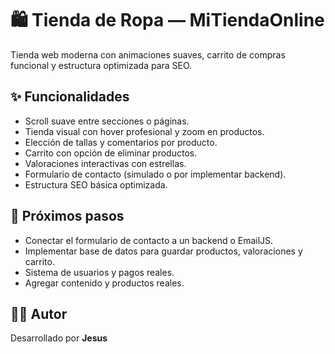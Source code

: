 # 🛍️ Tienda de Ropa — MiTiendaOnline

Tienda web moderna con animaciones suaves, carrito de compras funcional y estructura optimizada para SEO.

## ✨ Funcionalidades
- Scroll suave entre secciones o páginas.
- Tienda visual con hover profesional y zoom en productos.
- Elección de tallas y comentarios por producto.
- Carrito con opción de eliminar productos.
- Valoraciones interactivas con estrellas.
- Formulario de contacto (simulado o por implementar backend).
- Estructura SEO básica optimizada.

## 🧩 Próximos pasos
- Conectar el formulario de contacto a un backend o EmailJS.
- Implementar base de datos para guardar productos, valoraciones y carrito.
- Sistema de usuarios y pagos reales.
- Agregar contenido y productos reales.

## 👨‍💻 Autor
Desarrollado por **Jesus**
